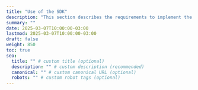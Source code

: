 ```yaml
---
title: "Use of the SDK"
description: "This section describes the requirements to implement the Amparo ID Android SDK in your app."
summary: ""
date: 2025-03-07T10:00:00-03:00
lastmod: 2025-03-07T10:00:00-03:00
draft: false
weight: 850
toc: true
seo:
  title: "" # custom title (optional)
  description: "" # custom description (recommended)
  canonical: "" # custom canonical URL (optional)
  robots: "" # custom robot tags (optional)
---
```


